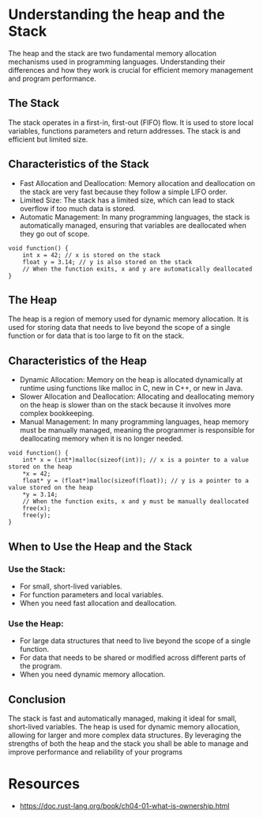 # Understanding the heap and the Stack

The heap and the stack are two fundamental memory allocation mechanisms used in programming languages. Understanding their differences and how they work is crucial for efficient memory management and program performance.

## The Stack 

The stack operates in a first-in, first-out (FIFO) flow. It is used to store local variables, functions parameters and return addresses. The stack is and efficient but limited size.

## Characteristics of the Stack

- Fast Allocation and Deallocation: Memory allocation and deallocation on the stack are very fast because they follow a simple LIFO order.
- Limited Size: The stack has a limited size, which can lead to stack overflow if too much data is stored.
- Automatic Management: In many programming languages, the stack is automatically managed, ensuring that variables are deallocated when they go out of scope.

```
void function() {
    int x = 42; // x is stored on the stack
    float y = 3.14; // y is also stored on the stack
    // When the function exits, x and y are automatically deallocated
}
```
 
## The Heap 

The heap is a region of memory used for dynamic memory allocation. It is used for storing data that needs to live beyond the scope of a single function or for data that is too large to fit on the stack.

## Characteristics of the Heap

- Dynamic Allocation: Memory on the heap is allocated dynamically at runtime using functions like malloc in C, new in C++, or new in Java.
- Slower Allocation and Deallocation: Allocating and deallocating memory on the heap is slower than on the stack because it involves more complex bookkeeping.
- Manual Management: In many programming languages, heap memory must be manually managed, meaning the programmer is responsible for deallocating memory when it is no longer needed.

```
void function() {
    int* x = (int*)malloc(sizeof(int)); // x is a pointer to a value stored on the heap
    *x = 42;
    float* y = (float*)malloc(sizeof(float)); // y is a pointer to a value stored on the heap
    *y = 3.14;
    // When the function exits, x and y must be manually deallocated
    free(x);
    free(y);
}
```
## When to Use the Heap and the Stack

### Use the Stack:
- For small, short-lived variables.
- For function parameters and local variables.
- When you need fast allocation and deallocation.

### Use the Heap:

- For large data structures that need to live beyond the scope of a single function.
- For data that needs to be shared or modified across different parts of the program.
- When you need dynamic memory allocation.

## Conclusion 
The stack is fast and automatically managed, making it ideal for small, short-lived variables. The heap is used for dynamic memory allocation, allowing for larger and more complex data structures. By leveraging the strengths of both the heap and the stack you shall be able to manage and improve performance and reliability of your programs 

# Resources 
- https://doc.rust-lang.org/book/ch04-01-what-is-ownership.html